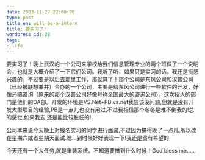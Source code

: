 ```yaml
---
date: 2003-11-27 22:00:00
type: post
title_en: will-be-a-intern
title: 要实习了!
wordpress_id: 38
tags:
- life
---
```


要实习了！晚上武汉的一个公司来学校给我们信息管理专业的两个班做了一个说明会，也就是大概介绍了一下它们公司。我听了听，如果只是实习的话，我还是挺感兴趣的。不过要是以后去那里工作，那就算了！那个公司是东风公司和汉普公司（已经被联想兼并）合办的一个公司，主要是给东风公司进行一些软件的开发，好像还搞咨询（原来的那个汉普公司好像号称全国最大的咨询公司）。这次招人的部门是他们的OA部。开发的环境是VS.Net+PB,vs.net我应该没问题,但就是没有开发大型项目的经验,PB是一点儿也没有用过,不过我相信那个冬冬是难不倒我的!总的感觉,如果我去,还是能比较胜任的!

公司本来说今天晚上对报名实习的同学进行面试,不过因为搞得晚了一点儿,所以改在星期六或者星期天面试.嗯...到时候好好表现一下!我还是蛮有希望的

今天还有一个大任务,就是重装系统。不知道要搞到什么时候！God bless me......
